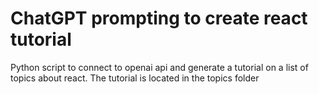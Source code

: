 # ChatGPT prompting to create react tutorial

Python script to connect to openai api and generate a tutorial on a list of topics about react.
The tutorial is located in the topics folder
